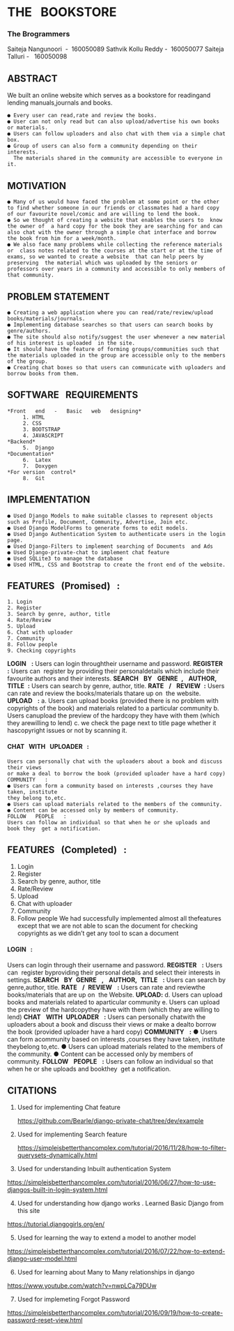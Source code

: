 # THE ​ ​ BOOKSTORE

### The​ ​Brogrammers

Saiteja​ ​Nangunoori​ ​​ ​-​ ​ 160050089 
Sathvik​ ​Kollu​ ​Reddy​ ​-​ ​ 160050077 
Saiteja​ ​Talluri​ ​-​ ​​ ​ 160050098 

## ABSTRACT

We​ ​built​ ​an​ ​online​ ​website​ ​which​ ​serves​ ​as​ ​a​ ​bookstore​ ​for​ ​reading​ ​and​ ​lending​ ​manuals,journals​ ​and​ ​books.

```
● Every​ ​user​ ​can​ ​read,rate​ ​and​ ​review​ ​the​ ​books.
● User​ ​can​ ​not​ ​only​ ​read​ ​but​ ​can​ ​also​ ​upload/advertise​ ​his​ ​own​ ​books​ ​or​ ​materials.
● Users​ ​can​ ​follow​ ​uploaders​ ​and​ ​also​ ​chat​ ​with​ ​them​ ​via​ ​a​ ​simple​ ​chat​ ​box.
● Group​ ​of​ ​users​ ​can​ ​also​ ​form​ ​a​ ​community​ ​depending​ ​on​ ​their​ ​interests.​ ​
  The​ ​materials shared​ ​in​ ​the​ ​community​ ​are​ ​accessible​ ​to​ ​everyone​ ​in​ ​it.
```

## MOTIVATION

```
● Many​ ​of​ ​us​ ​would​ ​have​ ​faced​ ​the​ ​problem​ ​at​ ​some​ ​point​ ​or​ ​the​ ​other​ ​to​ ​find​ ​whether someone​ ​in​ ​our​ ​friends​ ​or​ ​classmates​ ​had​ ​a​ ​hard​ ​copy​ ​of​ ​our​ ​favourite​ ​novel/comic​ ​and are​ ​willing​ ​to​ ​lend​ ​the​ ​book.
● So​ ​we​ ​thought​ ​of​ ​creating​ ​a​ ​website​ ​that​ ​enables​ ​the​ ​users​ ​to​ ​​ ​know​ ​the​ ​owner​ ​of​ ​​ ​a​ ​hard copy​ ​for​ ​the​ ​book​ ​they​ ​are​ ​searching​ ​for​ ​and​ ​can​ ​also​ ​chat​ ​with​ ​the​ ​owner​ ​through​ ​a simple​ ​chat​ ​interface​ ​and​ ​borrow​ ​the​ ​book​ ​from​ ​him​ ​for​ ​a​ ​week/month.
● We​ ​also​ ​face​ ​many​ ​problems​ ​while​ ​collecting​ ​the​ ​reference​ ​materials​ ​or​ ​​ ​class​ ​notes related​ ​to​ ​the​ ​courses​ ​at​ ​the​ ​start​ ​or​ ​at​ ​the​ ​time​ ​of​ ​exams,​ ​so​ ​we​ ​wanted​ ​to​ ​create​ ​a website​ ​​ ​that​ ​can​ ​help​ ​peers​ ​by​ ​preserving​ ​​ ​the​ ​material​ ​which​ ​was​ ​uploaded​ ​by​ ​the seniors​ ​or​ ​professors​ ​over​ ​years​ ​in​ ​a​ ​community​ ​and​ ​accessible​ ​to​ ​only​ ​members​ ​of​ ​that community.
```

## PROBLEM ​STATEMENT


```
● Creating​ ​a​ ​web​ ​application​ ​where​ ​you​ ​can​ ​read/rate/review/upload books/materials/journals.
● Implementing​ ​database​ ​searches​ ​so​ ​that​ ​users​ ​can​ ​search​ ​books​ ​by​ ​genre/authors.
● The​ ​site​ ​should​ ​also​ ​notify/suggest​ ​the​ ​user​ ​whenever​ ​a​ ​new​ ​material​ ​of​ ​his​ ​interest​ ​is uploaded​ ​​ ​in​ ​the​ ​site.
● It​ ​should​ ​have​ ​the​ ​feature​ ​of​ ​forming​ ​groups/communities​ ​such​ ​that​ ​the​ ​materials uploaded​ ​in​ ​the​ ​group​ ​are​ ​accessible​ ​only​ ​to​ ​the​ ​members​ ​of​ ​the​ ​group.
● Creating​ ​chat​ ​boxes​ ​so​ ​that​ ​users​ ​can​ ​communicate​ ​with​ ​uploaders​ ​and​ ​borrow​ ​books from​ ​them.
```

## SOFTWARE ​ ​ REQUIREMENTS

```
*Front ​ ​ end ​ ​ - ​ ​ Basic ​ ​ web ​ ​ designing*
     1. HTML
     2. CSS
     3. BOOTSTRAP
     4. JAVASCRIPT
*Backend*
​ ​​ ​​ ​​ ​​ ​​5.​ ​​ ​Django
*Documentation*
​ ​​ ​​ ​​ ​​ ​​6.​ ​​ ​Latex
​ ​​ ​​ ​​ ​​ ​7.​ ​​ ​Doxygen
*For version ​ control*
​ ​​ ​​ ​​ ​​ ​8.​ ​​ ​Git
```

## IMPLEMENTATION

```
● Used​ ​Django​ ​Models​ ​to​ ​make​ ​suitable​ ​classes​ ​to​ ​represent​ ​objects​ ​such​ ​as​ ​Profile, Document, Community,​ ​Advertise,​ ​Join​ ​etc.
● Used​ ​Django​ ​ModelForms​ ​to​ ​generate​ ​forms​ ​to​ ​edit​ ​models.
● Used​ ​Django​ ​Authentication​ ​System​ ​to​ ​authenticate​ ​users​ ​in​ ​the​ ​login​ ​page.
● Used​ ​Django-Filters​ ​to​ ​implement​ ​searching​ ​of​ ​Documents​ ​​ ​and​ ​Ads
● Used​ ​Django-private-chat​ ​to​ ​implement​ ​chat​ ​feature
● Used​ ​SQLite3​ ​to​ ​manage​ ​the​ ​database
● Used​ ​HTML,​ ​CSS​ ​and​ ​Bootstrap​ ​to​ ​create​ ​the​ ​front​ ​end​ ​of​ ​the​ ​website.
```

## FEATURES ​ ​ (Promised) ​​ ​​ :

```
1. Login
2. Register
3. Search​ ​by​ ​genre,​ ​author,​ ​title
4. Rate/Review
5. Upload
6. Chat​ ​with​ ​uploader
7. Community
8. Follow​ ​people
9. Checking​ ​copyrights
```

**LOGIN** ​​ ​ **:**
Users​ ​can​ ​login​ ​through​ ​their​ ​username​ ​and​ ​password.
**REGISTER** ​ ​ **:**
Users​ ​can​ ​​ ​register​ ​by​ ​providing​ ​their​ ​personal​ ​details​ ​which​ ​include​ ​their
favourite​ ​authors​ ​and​ ​their​ ​interests.
**SEARCH** ​ ​ **BY** ​ ​ **GENRE** ​ ​ **,** ​ ​ **AUTHOR,** ​ ​ **TITLE** ​ ​ **:**
Users​ ​can​ ​search​ ​by​ ​genre,​ ​author,​ ​title.
**RATE** ​ ​ **/** ​ ​ **REVIEW** ​ ​ **:**
Users​ ​can​ ​rate​ ​and​ ​review​ ​the​ ​books/materials​ ​that​ ​are​ ​up​ ​on​ ​​ ​the
website.
**UPLOAD** ​ ​ **:**
a. Users​ ​can​ ​upload​ ​books​ ​(provided​ ​there​ ​is​ ​no​ ​problem​ ​with​ ​copyrights​ ​of
the​ ​book)​ ​and​ ​materials​ ​related​ ​to​ ​a​ ​particular​ ​community
b. Users​ ​can​ ​upload​ ​the​ ​preview​ ​of​ ​the​ ​hardcopy​ ​they​ ​have​ ​with​ ​them​ ​(which
they​ ​are​ ​willing​ ​to​ ​lend)
c. we​ ​check​ ​the​ ​page​ ​next​ ​to​ ​title​ ​page​ ​whether​ ​it​ ​has​ ​copyright​ ​issues​ ​or
not​ ​by​ ​scanning​ ​it.


#### CHAT ​ ​ WITH ​ ​ UPLOADER ​ ​ :

```
Users​ ​can​ ​personally​ ​chat​ ​with​ ​the​ ​uploaders​ ​about​ ​a​ ​book​ ​and​ ​discuss​ ​their​ ​views
or​ ​make​ ​a​ ​deal​ ​to​ ​borrow​ ​the​ ​book​ ​(provided​ ​uploader​ ​have​ ​a​ ​hard​ ​copy)
COMMUNITY ​ ​ :
● Users​ ​can​ ​form​ ​a​ ​community​ ​based​ ​on​ ​interests​ ​,courses​ ​they​ ​have​ ​taken,​ ​institute
they​ ​belong​ ​to,etc.
● Users​ ​can​ ​upload​ ​materials​ ​related​ ​to​ ​the​ ​members​ ​of​ ​the​ ​community.
● Content​ ​can​ ​be​ ​accessed​ ​only​ ​by​ ​members​ ​of​ ​community.
FOLLOW ​ ​ PEOPLE ​ ​ :
Users​ ​can​ ​follow​ ​an​ ​individual​ ​so​ ​that​ ​when​ ​he​ ​or​ ​she​ ​uploads​ ​and
book​ ​they​ ​​ ​get​ ​a​ ​notification.
```
## FEATURES ​ ​ (Completed) ​​ ​​ :

1. Login
2. Register
3. Search​ ​by​ ​genre,​ ​author,​ ​title
4. Rate/Review
5. Upload
6. Chat​ ​with​ ​uploader
7. Community
8. Follow​ ​people
    We​ ​had​ ​successfully​​ ​​implemented​ ​almost​ ​all​ ​the​ ​features​ ​except​ ​that​ ​we​ ​are​ ​not​ ​able​ ​to
    scan​ ​the​ ​document​ ​for​ ​checking​ ​copyrights​ ​as​ ​we​ ​didn’t​ ​get​ ​any​ ​tool​ ​to​ ​scan​ ​a​ ​document


#### LOGIN ​​ ​ :

Users​ ​can​ ​login​ ​through​ ​their​ ​username​ ​and​ ​password.
**REGISTER** ​ ​ **:**
Users​ ​can​ ​​ ​register​ ​by​ ​providing​ ​their​ ​personal​ ​details​ ​and​ ​select​ ​their​ ​interests​ ​in
​ ​settings.
**SEARCH** ​ ​ **BY** ​ ​ **GENRE** ​ ​ **,** ​ ​ **AUTHOR,** ​ ​ **TITLE** ​ ​ **:**
Users​ ​can​ ​search​ ​by​ ​genre,​ ​author,​ ​title.
**RATE** ​ ​ **/** ​ ​ **REVIEW** ​ ​ **:**
Users​ ​can​ ​rate​ ​and​ ​review​ ​the​ ​books/materials​ ​that​ ​are​ ​up​ ​on​ ​​ ​the
Website.
**UPLOAD** ​ ​ **:**
d. Users​ ​can​ ​upload​ ​books​ ​and​ ​materials​ ​related​ ​to​ ​a​ ​particular​ ​community
e. Users​ ​can​ ​upload​ ​the​ ​preview​ ​of​ ​the​ ​hardcopy​ ​they​ ​have​ ​with​ ​them​ ​(which
they​ ​are​ ​willing​ ​to​ ​lend)
**CHAT** ​ ​ **WITH** ​ ​ **UPLOADER** ​ ​ **:**
Users​ ​can​ ​personally​ ​chat​ ​with​ ​the​ ​uploaders​ ​about​ ​a​ ​book​ ​and​ ​discuss​ ​their​ ​views
or​ ​make​ ​a​ ​deal​ ​to​ ​borrow​ ​the​ ​book​ ​(provided​ ​uploader​ ​have​ ​a​ ​hard​ ​copy)
**COMMUNITY** ​ ​ **:**
● Users​ ​can​ ​form​ ​a​ ​community​ ​based​ ​on​ ​interests​ ​,courses​ ​they​ ​have​ ​taken,​ ​institute
they​ ​belong​ ​to,etc.
● Users​ ​can​ ​upload​ ​materials​ ​related​ ​to​ ​the​ ​members​ ​of​ ​the​ ​community.
● Content​ ​can​ ​be​ ​accessed​ ​only​ ​by​ ​members​ ​of​ ​community.
**FOLLOW** ​ ​ **PEOPLE** ​ ​ **:**
Users​ ​can​ ​follow​ ​an​ ​individual​ ​so​ ​that​ ​when​ ​he​ ​or​ ​she​ ​uploads​ ​and
book​ ​they​ ​​ ​get​ ​a​ ​notification.


## CITATIONS

 1. Used​ ​for​ ​implementing​ ​Chat​ ​feature

    https://github.com/Bearle/django-private-chat/tree/dev/example

 2. Used​ ​for​ ​implementing​ ​Search​ ​feature

    https://simpleisbetterthancomplex.com/tutorial/2016/11/28/how-to-filter-querysets-dynamically.html

 3. Used​ ​for​ ​understanding​ ​Inbuilt​ ​authentication​ ​System

   https://simpleisbetterthancomplex.com/tutorial/2016/06/27/how-to-use-djangos-built-in-login-system.html

 4. Used​ ​for​ ​understanding​ ​how​ ​django​ ​works​ ​.​ ​Learned​ ​Basic​ ​Django from​ ​this​ ​site

   https://tutorial.djangogirls.org/en/

 5. Used​ ​for​ ​learning​ ​the​ ​way​ ​to​ ​extend​ ​a​ ​model​ ​to​ ​another​ ​model

  https://simpleisbetterthancomplex.com/tutorial/2016/07/22/how-to-extend-django-user-model.html

 6. Used​ ​for​ ​learning​ ​about​ ​Many​ ​to​ ​Many​ ​relationships​ ​in​ ​django

   https://www.youtube.com/watch?v=nwpLCa79DUw

 7. Used​ ​for​ ​implemeting​ ​Forgot​ ​Password

   https://simpleisbetterthancomplex.com/tutorial/2016/09/19/how-to-create-password-reset-view.html
